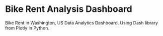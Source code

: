 # Bike Rent Analysis Dashboard
Bike Rent in Washington, US Data Analytics Dashboard. Using Dash library from Plotly in Python.
